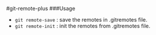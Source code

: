 #git-remote-plus
###Usage

* `git remote-save` : save the remotes in .gitremotes file.  
* `git remote-init` : init the remotes from .gitremotes file.  
